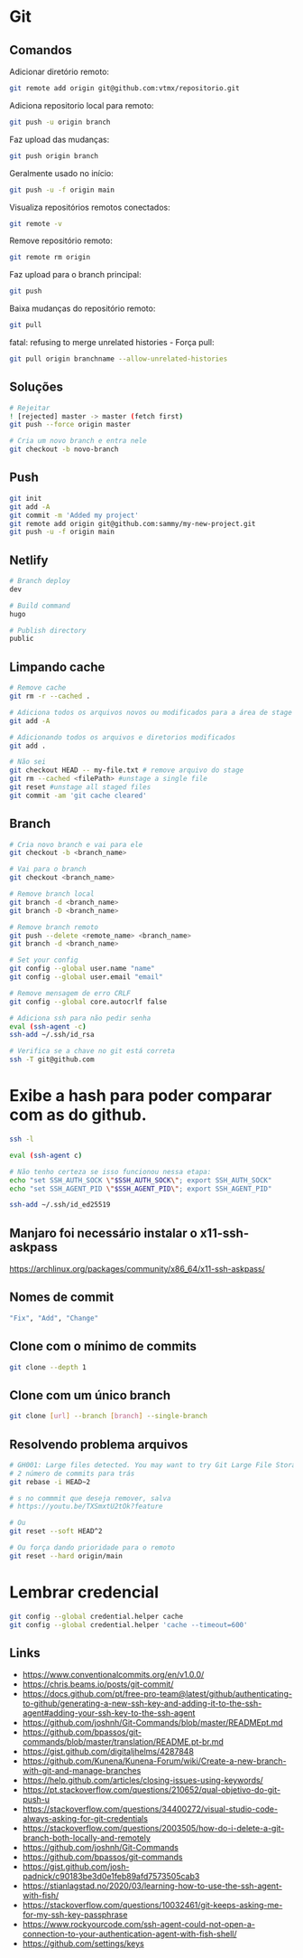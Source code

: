 # Git

## Comandos

Adicionar diretório remoto:

```bash
git remote add origin git@github.com:vtmx/repositorio.git
```

Adiciona repositorio local para remoto:

```bash
git push -u origin branch
```

Faz upload das mudanças:

```bash
git push origin branch
```

Geralmente usado no início:

```bash
git push -u -f origin main
```

Visualiza repositórios remotos conectados:

```bash
git remote -v
```

Remove repositório remoto:

```bash
git remote rm origin
```

Faz upload para o branch principal:

```bash
git push
```

Baixa mudanças do repositório remoto:

```bash
git pull
```

fatal: refusing to merge unrelated histories - Força pull:

```bash
git pull origin branchname --allow-unrelated-histories
```

## Soluções

```bash
# Rejeitar
! [rejected] master -> master (fetch first)
git push --force origin master

# Cria um novo branch e entra nele
git checkout -b novo-branch
```

## Push

```bash
git init
git add -A
git commit -m 'Added my project'
git remote add origin git@github.com:sammy/my-new-project.git
git push -u -f origin main
```

## Netlify

```bash
# Branch deploy
dev

# Build command
hugo

# Publish directory
public
```

## Limpando cache

```bash
# Remove cache
git rm -r --cached .

# Adiciona todos os arquivos novos ou modificados para a área de stage
git add -A

# Adicionando todos os arquivos e diretorios modificados
git add .

# Não sei
git checkout HEAD -- my-file.txt # remove arquivo do stage
git rm --cached <filePath> #unstage a single file
git reset #unstage all staged files
git commit -am 'git cache cleared'
```

## Branch

```bash
# Cria novo branch e vai para ele
git checkout -b <branch_name>

# Vai para o branch
git checkout <branch_name>

# Remove branch local
git branch -d <branch_name>
git branch -D <branch_name>

# Remove branch remoto
git push --delete <remote_name> <branch_name>
git branch -d <branch_name>

# Set your config
git config --global user.name "name"
git config --global user.email "email"

# Remove mensagem de erro CRLF
git config --global core.autocrlf false

# Adiciona ssh para não pedir senha
eval (ssh-agent -c)
ssh-add ~/.ssh/id_rsa

# Verifica se a chave no git está correta
ssh -T git@github.com
```

# Exibe a hash para poder comparar com as do github.

```bash
ssh -l

eval (ssh-agent c)

# Não tenho certeza se isso funcionou nessa etapa:
echo "set SSH_AUTH_SOCK \"$SSH_AUTH_SOCK\"; export SSH_AUTH_SOCK"
echo "set SSH_AGENT_PID \"$SSH_AGENT_PID\"; export SSH_AGENT_PID"

ssh-add ~/.ssh/id_ed25519
```

## Manjaro foi necessário instalar o x11-ssh-askpass

https://archlinux.org/packages/community/x86_64/x11-ssh-askpass/

## Nomes de commit

```bash
"Fix", "Add", "Change"
```

## Clone com o mínimo de commits

```bash
git clone --depth 1
```

## Clone com um único branch

```bash
git clone [url] --branch [branch] --single-branch
```

## Resolvendo problema arquivos

```bash
# GH001: Large files detected. You may want to try Git Large File Storage
# 2 número de commits para trás
git rebase -i HEAD~2

# s no commmit que deseja remover, salva
# https://youtu.be/TXSmxtU2tOk?feature

# Ou
git reset --soft HEAD^2

# Ou força dando prioridade para o remoto
git reset --hard origin/main
```

# Lembrar credencial

```bash
git config --global credential.helper cache
git config --global credential.helper 'cache --timeout=600'
```

## Links

- https://www.conventionalcommits.org/en/v1.0.0/
- https://chris.beams.io/posts/git-commit/
- https://docs.github.com/pt/free-pro-team@latest/github/authenticating-to-github/generating-a-new-ssh-key-and-adding-it-to-the-ssh-agent#adding-your-ssh-key-to-the-ssh-agent
- https://github.com/joshnh/Git-Commands/blob/master/READMEpt.md
- https://github.com/bpassos/git-commands/blob/master/translation/README.pt-br.md
- https://gist.github.com/digitaljhelms/4287848
- https://github.com/Kunena/Kunena-Forum/wiki/Create-a-new-branch-with-git-and-manage-branches
- https://help.github.com/articles/closing-issues-using-keywords/
- https://pt.stackoverflow.com/questions/210652/qual-objetivo-do-git-push-u
- https://stackoverflow.com/questions/34400272/visual-studio-code-always-asking-for-git-credentials
- https://stackoverflow.com/questions/2003505/how-do-i-delete-a-git-branch-both-locally-and-remotely
- https://github.com/joshnh/Git-Commands
- https://github.com/bpassos/git-commands
- https://gist.github.com/josh-padnick/c90183be3d0e1feb89afd7573505cab3
- https://stianlagstad.no/2020/03/learning-how-to-use-the-ssh-agent-with-fish/
- https://stackoverflow.com/questions/10032461/git-keeps-asking-me-for-my-ssh-key-passphrase
- https://www.rockyourcode.com/ssh-agent-could-not-open-a-connection-to-your-authentication-agent-with-fish-shell/
- https://github.com/settings/keys

